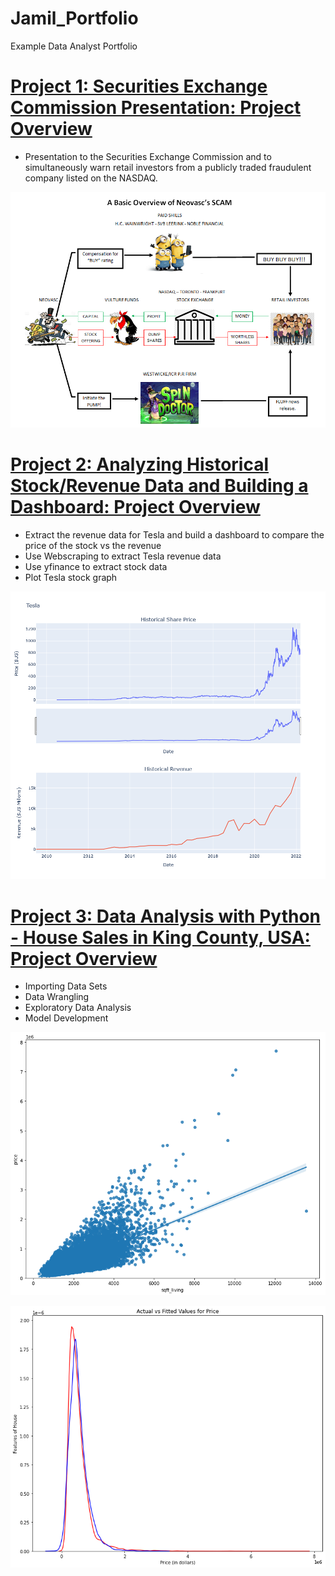 # Jamil_Portfolio
Example Data Analyst Portfolio
  
# [Project 1: Securities Exchange Commission Presentation: Project Overview](https://github.com/jmena1984/Data-Analyst-Projects/blob/main/SEC%20Presentation.pdf)
* Presentation to the Securities Exchange Commission and to simultaneously warn retail investors from a publicly traded fraudulent company listed on the NASDAQ.

![](/images/NEOVASCScamgraphic.png)


# [Project 2: Analyzing Historical Stock/Revenue Data and Building a Dashboard: Project Overview](https://github.com/jmena1984/Data-Analyst-Projects/blob/main/Extracting%20and%20Visualizing%20Stock%20Data.ipynb)
* Extract the revenue data for Tesla and build a dashboard to compare the price of the stock vs the revenue
* Use Webscraping to extract Tesla revenue data
* Use yfinance to extract stock data
* Plot Tesla stock graph

![](/images/newplot.png)


# [Project 3: Data Analysis with Python - House Sales in King County, USA: Project Overview](https://github.com/jmena1984/Data-Analyst-Projects/blob/main/Data%20Analysis%20with%20Python%20(Data%20Wrangling%20-%20Model%20Development).ipynb)
* Importing Data Sets
* Data Wrangling
* Exploratory Data Analysis
* Model Development

![](/images/regplot2.png)

![](/images/distributionplot.png)
